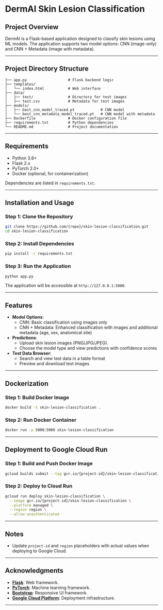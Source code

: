 # DermAI Skin Lesion Classification

## Project Overview
DermAI is a Flask-based application designed to classify skin lesions using ML models. The application supports two model options: CNN (image-only) and CNN + Metadata (image with metadata).

---

## Project Directory Structure
```
├── app.py                   # Flask backend logic
├── templates/
│   └── index.html           # Web interface
├── data/
│   ├── test/                # Directory for test images
│   ├── test.csv             # Metadata for test images
├── models/
│   ├── best_cnn_model_traced.pt            # CNN model
│   └── best_cnn_metadata_model_traced.pt   # CNN model with metadata
├── Dockerfile               # Docker configuration file
├── requirements.txt         # Python dependencies
└── README.md                # Project documentation
```

---

## Requirements
- Python 3.8+
- Flask 2.x
- PyTorch 2.0+
- Docker (optional, for containerization)

Dependencies are listed in `requirements.txt`.

---

## Installation and Usage

### Step 1: Clone the Repository
```bash
git clone https://github.com/{repo}/skin-lesion-classification.git
cd skin-lesion-classification
```

### Step 2: Install Dependencies
```bash
pip install -r requirements.txt
```

### Step 3: Run the Application
```bash
python app.py
```
The application will be accessible at `http://127.0.0.1:5000`.

---

## Features
- **Model Options**:
  - CNN: Basic classification using images only
  - CNN + Metadata: Enhanced classification with images and additional metadata (age, sex, anatomical site)
- **Predictions**:
  - Upload skin lesion images (PNG/JPG/JPEG).
  - Choose the model type and view predictions with confidence scores
- **Test Data Browser**:
  - Search and view test data in a table format
  - Preview and download test images

---

## Dockerization

### Step 1: Build Docker Image
```bash
docker build -t skin-lesion-classification .
```

### Step 2: Run Docker Container
```bash
docker run -p 5000:5000 skin-lesion-classification
```

---

## Deployment to Google Cloud Run

### Step 1: Build and Push Docker Image
```bash
gcloud builds submit --tag gcr.io/{project-id}/skin-lesion-classification
```

### Step 2: Deploy to Cloud Run
```bash
gcloud run deploy skin-lesion-classification \
  --image gcr.io/{project-id}/skin-lesion-classification \
  --platform managed \
  --region region \
  --allow-unauthenticated
```

---

## Notes
- Update `project-id` and `region` placeholders with actual values when deploying to Google Cloud.

---

## Acknowledgments
- **[Flask](https://flask.palletsprojects.com/)**: Web framework.
- **[PyTorch](https://pytorch.org/)**: Machine learning framework.
- **[Bootstrap](https://getbootstrap.com/)**: Responsive UI framework.
- **[Google Cloud Platform](https://cloud.google.com/)**: Deployment infrastructure.

---


